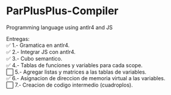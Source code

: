 # ParPlusPlus-Compiler
Programming language using antlr4 and JS

Entregas: <br />
:white_check_mark: 1.- Gramatica en antlr4. <br />
:white_check_mark: 2.- Integrar JS con antlr4. <br />
:white_check_mark: 3.- Cubo semantico. <br />
:white_check_mark: 4.- Tablas de funciones y variables para cada scope. <br />
:white_large_square: 5.- Agregar listas y matrices a las tablas de variables. <br />
:white_check_mark: 6.- Asignacion de direccion de memoria virtual a las variables. <br />
:white_large_square: 7.- Creacion de codigo intermedio (cuadroplos). <br />

